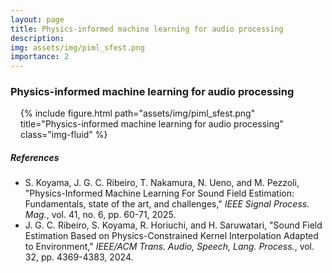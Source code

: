 ```yaml
---
layout: page
title: Physics-informed machine learning for audio processing
description: 
img: assets/img/piml_sfest.png
importance: 2
---
```


### Physics-informed machine learning for audio processing

<div style="margin: 1rem;">
<div class="row">
    <div class="col-sm mt-3 mt-md-0">
    {% include figure.html path="assets/img/piml_sfest.png" title="Physics-informed machine learning for audio processing" class="img-fluid" %}
    </div>
</div>
</div>



##### References
- S. Koyama, J. G. C. Ribeiro, T. Nakamura, N. Ueno, and M. Pezzoli, "Physics-Informed Machine Learning For Sound Field Estimation: Fundamentals, state of the art, and challenges," *IEEE Signal Process. Mag.*, vol. 41, no. 6, pp. 60-71, 2025. <a href="https://doi.org/10.1109/MSP.2024.3465896" target="_blank"><i class="fas fa-external-link-alt"></i></a>
- J. G. C. Ribeiro, S. Koyama, R. Horiuchi, and H. Saruwatari, "Sound Field Estimation Based on Physics-Constrained Kernel Interpolation Adapted to Environment," *IEEE/ACM Trans. Audio, Speech, Lang. Process.*, vol. 32, pp. 4369-4383, 2024. <a href="https://doi.org/10.1109/TASLP.2024.3467951" target="_blank"><i class="fas fa-external-link-alt"></i></a>

